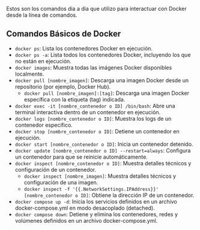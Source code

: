 Estos son los comandos dia a dia que utilizo para interactuar con Docker desde la línea de comandos.

## Comandos Básicos de Docker
- `docker ps`: Lista los contenedores Docker en ejecución.
- `docker ps -a`: Lista todos los contenedores Docker, incluyendo los que no están en ejecución.
- `docker images`: Muestra todas las imágenes Docker disponibles localmente.
- `docker pull [nombre_imagen]`: Descarga una imagen Docker desde un repositorio (por ejemplo, Docker Hub).
  - `docker pull [nombre_imagen]:[tag]`: Descarga una imagen Docker específica con la etiqueta (tag) indicada.
- `docker exec -it [nombre_contenedor o ID] /bin/bash`: Abre una terminal interactiva dentro de un contenedor en ejecución.
- `docker logs [nombre_contenedor o ID]`: Muestra los logs de un contenedor específico.
- `docker stop [nombre_contenedor o ID]`: Detiene un contenedor en ejecución.
- `docker start [nombre_contenedor o ID]`: Inicia un contenedor detenido.
- `docker update [nombre_contenedor o ID] --restart=always`: Configura un contenedor para que se reinicie automáticamente.
- `docker inspect [nombre_contenedor o ID]`: Muestra detalles técnicos y configuración de un contenedor.
  - `docker inspect [nombre_imagen]`: Muestra detalles técnicos y configuración de una imagen.
  - `docker inspect -f '{{.NetworkSettings.IPAddress}}' [nombre_contenedor o ID]`: Obtiene la dirección IP de un contenedor.
- `docker compose up -d`: Inicia los servicios definidos en un archivo docker-compose.yml en modo desacoplado (detached).
- `docker compose down`: Detiene y elimina los contenedores, redes y volúmenes definidos en un archivo docker-compose.yml.